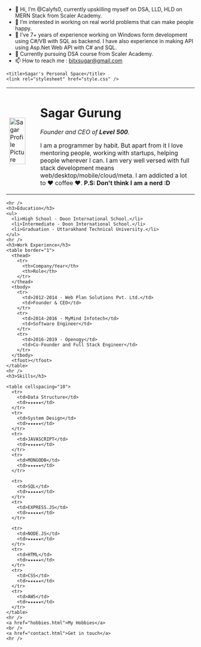 - 👋 Hi, I’m @Calyfs0, currently upskilling myself on DSA, LLD, HLD on MERN Stack from Scaler Academy.
- 👀 I’m interested in working on real world problems that can make people happy.
- 🌱 I’ve  7+ years of experience working on Windows form development using C#/VB with SQL as backend. I have also experience in making API using Asp.Net Web API with C# and SQL.
- 💞️ Currently pursuing DSA course from Scaler Academy.
- 📫 How to reach me : bitxsugar@gmail.com


<!DOCTYPE html>
<html lang="en">
  <head>
    <meta charset="UTF-8" />
    <meta http-equiv="X-UA-Compatible" content="IE=edge" />
    <meta name="viewport" content="width=device-width, initial-scale=1.0" />
    <meta name="description" content="Sagar Gurung" />
    <meta name="keywords" content="Sagar Gurung" />
    <meta name="author" content="Sagar Gurung" />

    <title>Sagar's Personal Space</title>
    <link rel="stylesheet" href="style.css" />
  </head>

  <body>
    <table cellspacing="20">
      <tr>
        <td>
          <img
            src="./images/ProfilePicture.jpg"
            height="80%"
            width="80%"
            alt="Sagar Profile Picture"
          />
        </td>
        <td>
          <h1>Sagar Gurung</h1>
          <p>
            <em>Founder and CEO of <strong>Level 500</strong>.</em>
          </p>
          <p>
            I am a programmer by habit. But apart from it I love mentoring
            people, working with startups, helping people wherever I can. I am
            very well versed with full stack development means
            web/desktop/mobile/cloud/meta. I am addicted a lot to ❤ coffee ❤.
            <strong>P.S: Don't think I am a nerd :D</strong>
          </p>
        </td>
      </tr>
    </table>

    <hr />
    <h3>Education</h3>
    <ul>
      <li>High School - Doon International School.</li>
      <li>Intermediate - Doon International School.</li>
      <li>Graduation - Uttarakhand Technical University.</li>
    </ul>
    <hr />
    <h3>Work Experience</h3>
    <table border="1">
      <thead>
        <tr>
          <th>Company/Year</th>
          <th>Role</th>
        </tr>
      </thead>
      <tbody>
        <tr>
          <td>2012-2014 - Web Plan Solutions Pvt. Ltd.</td>
          <td>Founder & CEO</td>
        </tr>
        <tr>
          <td>2014-2016 - MyMind Infotech</td>
          <td>Software Engineer</td>
        </tr>
        <tr>
          <td>2016-2019 - Openogy</td>
          <td>Co-Founder and Full Stack Engineer</td>
        </tr>
      </tbody>
      <tfoot></tfoot>
    </table>
    <hr />
    <h3>Skills</h3>

    <table cellspacing="10">
      <tr>
        <td>Data Structure</td>
        <td>★★★★★</td>
      </tr>
      <tr>
        <td>System Design</td>
        <td>★★★★★</td>
      </tr>
      <tr>
        <td>JAVASCRIPT</td>
        <td>★★★★★</td>
      </tr>
      <tr>
        <td>MONGODB</td>
        <td>★★★★★</td>
      </tr>

      <tr>
        <td>SQL</td>
        <td>★★★★★</td>
      </tr>
      <tr>
        <td>EXPRESS.JS</td>
        <td>★★★★★</td>
      </tr>

      <tr>
        <td>NODE.JS</td>
        <td>★★★★★</td>
      </tr>
      <tr>
        <td>HTML</td>
        <td>★★★★★</td>
      </tr>
      <tr>
        <td>CSS</td>
        <td>★★★★★</td>
      </tr>
      <tr>
        <td>AWS</td>
        <td>★★★★★</td>
      </tr>
    </table>
    <hr />
    <a href="hobbies.html">My Hobbies</a>
    <br />
    <a href="contact.html">Get in touch</a>
    <hr />
  </body>
</html>


<!---
Calyfs0/Calyfs0 is a ✨ special ✨ repository because its `README.md` (this file) appears on your GitHub profile.
You can click the Preview link to take a look at your changes.
--->
